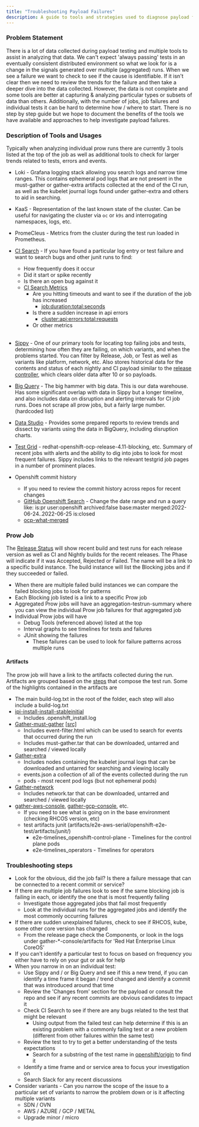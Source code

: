 ```yaml
---
title: "Troubleshooting Payload Failures"
description: A guide to tools and strategies used to diagnose payload failures.
---
```


### Problem Statement
There is a lot of data collected during payload testing and multiple tools to assist in analyzing that data.
We can't expect 'always passing' tests in an eventually consistent distributed environment so what we look for
is a change in the signals generated over multiple (aggregated) runs.  When we see a failure we want to check to
see if the cause is identifiable.  If it isn't clear then we need to review the trends for the failure and then
take a deeper dive into the data collected. However, the data is not complete and some tools are better at capturing & analyzing particular types or subsets of data than others.
Additionally, with the number of jobs, job failures and individual tests it can be hard to determine how / where to start.
There is no step by step guide but we hope to document the benefits of the tools we have available and approaches to help investigate payload failures.

### Description of Tools and Usages
Typically when analyzing individual prow runs there are currently 
3 tools listed at the top of the job as well as additional
tools to check for larger trends related to tests, errors and events.

- Loki - Grafana logging stack allowing you search logs and narrow time ranges.  This contains ephemeral pod logs that are not present in the must-gather or gather-extra artifacts collected at the end of the CI run,  as well as the kubelet journal logs found under gather-extra and others to aid in searching.

- KaaS - Representation of the last known state of the cluster.  Can be useful for navigating the cluster via `oc` or `k9s` and interrogating namespaces, logs, etc.


- PromeCIeus - Metrics from the cluster during the test run loaded in Prometheus.


- [CI Search](https://search.ci.openshift.org/) - If you have found a particular log entry or test failure and want to search bugs and other junit runs to find:
    - How frequently does it occur
    - Did it start or spike recently
    - Is there an open bug against it 
    - [CI Search Metrics](https://search.ci.openshift.org/graph/metrics)
      - Are you hitting timeouts and want to see if the duration of the job has increased
        - [job:duration:total:seconds](https://search.ci.openshift.org/graph/metrics?metric=job%3Aduration%3Atotal%3Aseconds&job=periodic-ci-openshift-release-master-ci-4.11-e2e-gcp-upgrade)
      - Is there a sudden increase in api errors
        - [cluster:api:errors:total:requests](https://search.ci.openshift.org/graph/metrics?metric=cluster%3Aapi%3Aerrors%3Atotal%3Arequests&job=periodic-ci-openshift-release-master-ci-4.11-e2e-gcp-upgrade)
      - Or other metrics <br><br>

- [Sippy](https://sippy.dptools.openshift.org/sippy-ng/) - One of our primary tools for locating top failing jobs and tests, determining how often they are failing, on which variants, and when the problems started. You can filter by Release, Job, or Test as well as variants like platform, network, etc. Also stores historical data for the contents and status of each nightly and CI payload similar to the [release controller](https://amd64.ocp.releases.ci.openshift.org/), which clears older data after 10 or so payloads.

- [Big Query](https://console.cloud.google.com/bigquery?project=openshift-ci-data-analysis) - The big hammer with big data.  This is our data warehouse.  Has some significant overlap with data in Sippy but a longer timeline, and also includes data on disruption and alerting intervals for CI job runs. Does not scrape all prow jobs, but a fairly large number. (hardcoded list)

- [Data Studio](https://datastudio.google.com/navigation/reporting) - Provides some prepared reports to review trends and dissect by variants using the data in BigQuery, including disruption charts.

- [Test Grid](https://testgrid.k8s.io/redhat) - redhat-openshift-ocp-release-4.11-blocking, etc.  Summary of recent jobs with alerts and the ability to dig into jobs to look for most frequent failures. Sippy includes links to the relevant testgrid job pages in a number of prominent places.
- Openshift commit history
  - If you need to review the commit history across repos for recent changes
  - [GitHub Openshift Search](https://github.com/openshift) - Change the date range and run a query like: is:pr user:openshift archived:false base:master merged:2022-06-24..2022-06-25 is:closed 
  - [ocp-what-merged](https://github.com/mfojtik/ocp-what-merged)

### Prow Job
The [Release Status](https://amd64.ocp.releases.ci.openshift.org/) will show recent build and test runs for each release version as well as CI and Nightly builds for the recent releases.
The Phase will indicate if it was Accepted, Rejected or Failed.
The name will be a link to a specific build instance.
The build instance will list the Blocking jobs and if they succeeded or failed.
- When there are multiple failed build instances we can compare the failed blocking jobs to look for patterns
- Each Blocking job listed is a link to a specific Prow job
- Aggregated Prow jobs will have an aggregation-testrun-summary where you can view the individual Prow job failures for that aggregated job
- Individual Prow jobs will have 
  - Debug Tools (referenced above) listed at the top
  - Interval graphs to see timelines for tests and failures
  - JUnit showing the failures
    - These failures can be used to look for failure patterns across multiple runs
#### Artifacts
The prow job will have a link to the artifacts collected during the run.
Artifacts are grouped based on the [steps](https://docs.ci.openshift.org/docs/architecture/step-registry/) that compose the test run.
Some of the highlights contained in the artifacts are

- The main build-log.txt in the root of the folder, each step will also include a build-log.txt
- [ipi-install-install-stableinitial](https://steps.ci.openshift.org/reference/ipi-install-install-stableinitial) 
  - Includes .openshift_install.log
- [Gather-must-gather](https://steps.ci.openshift.org/reference/gather-must-gather) [[src]](https://github.com/openshift/must-gather)
    - Includes event-filter.html which can be used to search for events that occurred during the run
    - Includes must-gather.tar that can be downloaded, untarred and searched / viewed locally
- [Gather-extra](https://steps.ci.openshift.org/reference/gather-extra)
    - Includes nodes containing the kubelet journal logs that can be downloaded and untarred for searching and viewing locally
    - events.json a collection of all of the events collected during the run
    - pods  - most recent pod logs (but not ephemeral pods)
- [Gather-network](https://steps.ci.openshift.org/chain/gather-network)
    - Includes network.tar that can be downloaded, untarred and searched / viewed locally
- [gather-aws-console](https://steps.ci.openshift.org/reference/gather-aws-console), [gather-gcp-console](https://steps.ci.openshift.org/reference/gather-gcp-console), etc.  
    - If you need to see what is going on in the base environment (checking RHCOS version, etc)
  - test artifacts junit (artifacts/e2e-aws-serial/openshift-e2e-test/artifacts/junit/)
    - e2e-timelines_openshift-control-plane - Timelines for the control plane pods
    - e2e-timelines_operators - Timelines for operators

### Troubleshooting steps
- Look for the obvious, did the job fail?  Is there a failure message that can be connected to a recent commit or service?
- If there are multiple job failures look to see if the same blocking job is failing in each, or identify the one that is most frequently failing
    - Investigate those aggregated jobs that fail most frequently
    - Look at the individual runs for the aggregated jobs and identify the most commonly occurring failures
- If there are sudden unexplained failures, check to see if RHCOS, kube, some other core version has changed
    - From the release page check the Components, or look in the logs under gather-*-console/artifacts for 'Red Hat Enterprise Linux CoreOS'
- If you can't identify a particular test to focus on based on frequency you either have to rely on your gut or ask for help
- When you narrow in on an individual test:
    - Use Sippy and / or Big Query and see if this a new trend, if you can identify a time frame it began / trend changed and identify a commit that was introduced around that time
    - Review the 'Changes from' section for the payload or consult the repo and see if any recent commits are obvious candidates to impact it
    - Check CI Search to see if there are any bugs related to the test that might be relevant
      - Using output from the failed test can help determine if this is an existing problem with a commonly failing test or a new problem (different from other failures within the same test)
    - Review the test to try to get a better understanding of the tests expectations
      - Search for a substring of the test name in [openshift/origin](https://github.com/openshift/origin) to find it
    - Identify a time frame and or service area to focus your investigation on 
    - Search Slack for any recent discussions
- Consider variants - Can you narrow the scope of the issue to a particular set of variants to narrow the problem down or is it affecting multiple variants
  - SDN / OVN
  - AWS / AZURE / GCP / METAL 
  - Upgrade minor / micro
    
